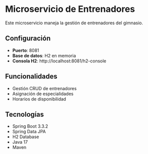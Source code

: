 # Microservicio de Entrenadores

Este microservicio maneja la gestión de entrenadores del gimnasio.

## Configuración

- **Puerto**: 8081
- **Base de datos**: H2 en memoria
- **Consola H2**: http://localhost:8081/h2-console

## Funcionalidades

- Gestión CRUD de entrenadores
- Asignación de especialidades
- Horarios de disponibilidad

## Tecnologías

- Spring Boot 3.3.2
- Spring Data JPA
- H2 Database
- Java 17
- Maven
